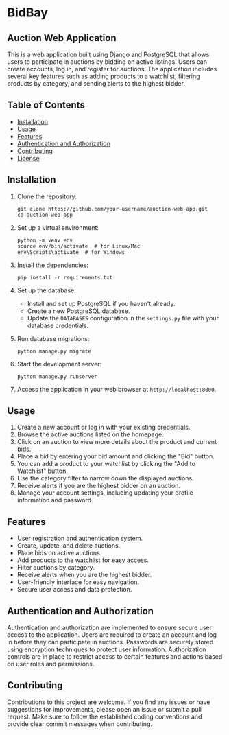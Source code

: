 # BidBay

## Auction Web Application

This is a web application built using Django and PostgreSQL that allows users to participate in auctions by bidding on active listings. Users can create accounts, log in, and register for auctions. The application includes several key features such as adding products to a watchlist, filtering products by category, and sending alerts to the highest bidder.

## Table of Contents

- [Installation](#installation)
- [Usage](#usage)
- [Features](#features)
- [Authentication and Authorization](#authentication-and-authorization)
- [Contributing](#contributing)
- [License](#license)

## Installation

1. Clone the repository:

   ```shell
   git clone https://github.com/your-username/auction-web-app.git
   cd auction-web-app
   ```

2. Set up a virtual environment:

   ```shell
   python -m venv env
   source env/bin/activate  # for Linux/Mac
   env\Scripts\activate  # for Windows
   ```

3. Install the dependencies:

   ```shell
   pip install -r requirements.txt
   ```

4. Set up the database:

   - Install and set up PostgreSQL if you haven't already.
   - Create a new PostgreSQL database.
   - Update the `DATABASES` configuration in the `settings.py` file with your database credentials.

5. Run database migrations:

   ```shell
   python manage.py migrate
   ```

6. Start the development server:

   ```shell
   python manage.py runserver
   ```

7. Access the application in your web browser at `http://localhost:8000`.

## Usage

1. Create a new account or log in with your existing credentials.
2. Browse the active auctions listed on the homepage.
3. Click on an auction to view more details about the product and current bids.
4. Place a bid by entering your bid amount and clicking the "Bid" button.
5. You can add a product to your watchlist by clicking the "Add to Watchlist" button.
6. Use the category filter to narrow down the displayed auctions.
7. Receive alerts if you are the highest bidder on an auction.
8. Manage your account settings, including updating your profile information and password.

## Features

- User registration and authentication system.
- Create, update, and delete auctions.
- Place bids on active auctions.
- Add products to the watchlist for easy access.
- Filter auctions by category.
- Receive alerts when you are the highest bidder.
- User-friendly interface for easy navigation.
- Secure user access and data protection.

## Authentication and Authorization

Authentication and authorization are implemented to ensure secure user access to the application. Users are required to create an account and log in before they can participate in auctions. Passwords are securely stored using encryption techniques to protect user information. Authorization controls are in place to restrict access to certain features and actions based on user roles and permissions.

## Contributing

Contributions to this project are welcome. If you find any issues or have suggestions for improvements, please open an issue or submit a pull request. Make sure to follow the established coding conventions and provide clear commit messages when contributing.

